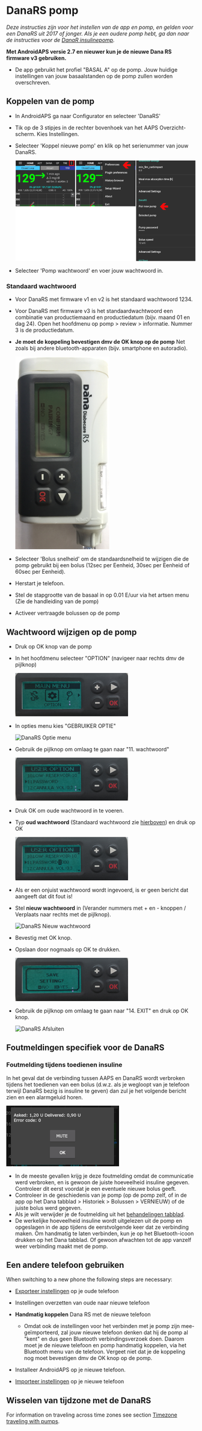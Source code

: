 # DanaRS pomp

*Deze instructies zijn voor het instellen van de app en pomp, en gelden voor een DanaRS uit 2017 of jonger. Als je een oudere pomp hebt, ga dan naar de instructies voor de [DanaR insulinepomp](./DanaR-Insulin-Pump).*

**Met AndroidAPS versie 2.7 en nieuwer kun je de nieuwe Dana RS firmware v3 gebruiken.**

* De app gebruikt het profiel "BASAL A" op de pomp. Jouw huidige instellingen van jouw basaalstanden op de pomp zullen worden overschreven.

## Koppelen van de pomp

* In AndroidAPS ga naar Configurator en selecteer 'DanaRS'

* Tik op de 3 stipjes in de rechter bovenhoek van het AAPS Overzicht-scherm. Kies Instellingen.

* Selecteer 'Koppel nieuwe pomp' en klik op het serienummer van jouw DanaRS.
    
    ![DanaRS aan AAPS koppelen](../images/AAPS_DanaRSPairing.png)

* Selecteer 'Pomp wachtwoord' en voer jouw wachtwoord in.

### Standaard wachtwoord

* Voor DanaRS met firmware v1 en v2 is het standaard wachtwoord 1234.
* Voor DanaRS met firmware v3 is het standaardwachtwoord een combinatie van productiemaand en productiedatum (bijv. maand 01 en dag 24). Open het hoofdmenu op pomp > review > informatie. Nummer 3 is de productiedatum.

* **Je moet de koppeling bevestigen dmv de OK knop op de pomp** Net zoals bij andere bluetooth-apparaten (bijv. smartphone en autoradio).
    
    ![Koppeling bevestigen op DanaRS](../images/DanaRS_Pairing.png)

* Selecteer 'Bolus snelheid' om de standaardsnelheid te wijzigen die de pomp gebruikt bij een bolus (12sec per Eenheid, 30sec per Eenheid of 60sec per Eenheid).

* Herstart je telefoon.
* Stel de stapgrootte van de basaal in op 0.01 E/uur via het artsen menu (Zie de handleiding van de pomp)
* Activeer vertraagde bolussen op de pomp

## Wachtwoord wijzigen op de pomp

* Druk op OK knop van de pomp
* In het hoofdmenu selecteer "OPTION" (navigeer naar rechts dmv de pijlknop)
    
    ![DanaRS Hoofdmenu](../images/DanaRSPW_01_MainMenu.png)

* In opties menu kies "GEBRUIKER OPTIE"
    
    ![DanaRS Optie menu](../images/DanaRSPW_02_OptionMenu.png)

* Gebruik de pijlknop om omlaag te gaan naar "11. wachtwoord"
    
    ![DanaRS 11. Wachtwoord](../images/DanaRSPW_03_11PW.png)

* Druk OK om oude wachtwoord in te voeren.

* Typ **oud wachtwoord** (Standaard wachtwoord zie [hierboven](#standaard-wachtwoord)) en druk op OK
    
    ![DanaRS Voer oude wachtwoord in](../images/DanaRSPW_04_11PWenter.png)

* Als er een onjuist wachtwoord wordt ingevoerd, is er geen bericht dat aangeeft dat dit fout is!

* Stel **nieuw wachtwoord** in (Verander nummers met + en - knoppen / Verplaats naar rechts met de pijlknop).
    
    ![DanaRS Nieuw wachtwoord](../images/DanaRSPW_05_PWnew.png)

* Bevestig met OK knop.

* Opslaan door nogmaals op OK te drukken.
    
    ![DanaRS Opslaan nieuw wachtwoord](../images/DanaRSPW_06_PWnewSave.png)

* Gebruik de pijlknop om omlaag te gaan naar "14. EXIT" en druk op OK knop.
    
    ![DanaRS Afsluiten](../images/DanaRSPW_07_Exit.png)

## Foutmeldingen specifiek voor de DanaRS

### Foutmelding tijdens toedienen insuline

In het geval dat de verbinding tussen AAPS en DanaRS wordt verbroken tijdens het toedienen van een bolus (d.w.z. als je wegloopt van je telefoon terwijl DanaRS bezig is insuline te geven) dan zul je het volgende bericht zien en een alarmgeluid horen.

![Alarm insuline toediening](../images/DanaRS_Error_bolus.png)

* In de meeste gevallen krijg je deze foutmelding omdat de communicatie werd verbroken, en is gewoon de juiste hoeveelheid insuline gegeven. Controleer dit eerst voordat je een eventuele nieuwe bolus geeft.
* Controleer in de geschiedenis van je pomp (op de pomp zelf, of in de app op het Dana tabblad > Historiek > Bolussen > VERNIEUW) of de juiste bolus werd gegeven.
* Als je wilt verwijder je de foutmelding uit het [behandelingen tabblad](../Getting-Started/Screenshots#koolhydraten-correctie).
* De werkelijke hoeveelheid insuline wordt uitgelezen uit de pomp en opgeslagen in de app tijdens de eerstvolgende keer dat ze verbinding maken. Om handmatig te laten verbinden, kun je op het Bluetooth-icoon drukken op het Dana tabblad. Of gewoon afwachten tot de app vanzelf weer verbinding maakt met de pomp.

## Een andere telefoon gebruiken

When switching to a new phone the following steps are necessary:

* [Exporteer instellingen](../Usage/ExportImportSettings#export-settings) op je oude telefoon
* Instellingen overzetten van oude naar nieuwe telefoon
* **Handmatig koppelen** Dana RS met de nieuwe telefoon
    
    * Omdat ook de instellingen voor het verbinden met je pomp zijn mee-geïmporteerd, zal jouw nieuwe telefoon denken dat hij de pomp al "kent" en dus geen Bluetooth verbindingsverzoek doen. Daarom moet je de nieuwe telefoon en pomp handmatig koppelen, via het Bluetooth menu van de telefoon. Vergeet niet dat je de koppeling nog moet bevestigen dmv de OK knop op de pomp.
* Installeer AndroidAPS op je nieuwe telefoon.
* [Importeer instellingen](../Usage/ExportImportSettings#importeer-instellingen) op je nieuwe telefoon

## Wisselen van tijdzone met de DanaRS

For information on traveling across time zones see section [Timezone traveling with pumps](../Usage/Timezone-traveling#danarv2-danars).